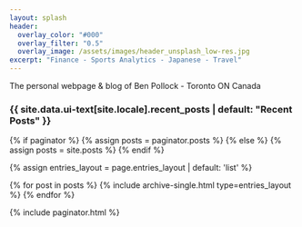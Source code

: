 ```yaml
---
layout: splash
header:
  overlay_color: "#000"
  overlay_filter: "0.5"
  overlay_image: /assets/images/header_unsplash_low-res.jpg
excerpt: "Finance - Sports Analytics - Japanese - Travel"
---
```


The personal webpage & blog of Ben Pollock - Toronto ON Canada

<h3 class="archive__subtitle">{{ site.data.ui-text[site.locale].recent_posts | default: "Recent Posts" }}</h3>

{% if paginator %}
  {% assign posts = paginator.posts %}
{% else %}
  {% assign posts = site.posts %}
{% endif %}

{% assign entries_layout = page.entries_layout | default: 'list' %}
<div class="entries-{{ entries_layout }}">
  {% for post in posts %}
    {% include archive-single.html type=entries_layout %}
  {% endfor %}
</div>

{% include paginator.html %}